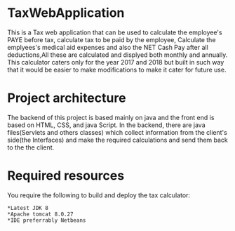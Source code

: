 # TaxWebApplication

This is a Tax web application that can be used to calculate the employee's PAYE before tax,
calculate tax to be paid by the employee, Calculate the emplyees's medical aid expenses and also the NET Cash Pay after all deductions,All these are calculated and displyed both monthly and annually.
This calculator caters only for the year 2017 and 2018 but built in such way that it would be easier to make modifications to make it cater for future use.


# Project architecture
The backend of this project is based mainly on java and the front end is based on HTML, CSS, and java Script.
In the backend, there are java files(Servlets and others classes) which collect information from the client's side(the Interfaces) and make the required calculations and send them back to the the client.


# Required resources
You require the following to build and deploy the tax calculator:

	*Latest JDK 8
	*Apache tomcat 8.0.27
	*IDE preferrably Netbeans

